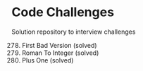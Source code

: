 # Code Challenges
Solution repository to interview challenges

278. First Bad Version (solved)
13. Roman To Integer (solved)
66. Plus One (solved)
